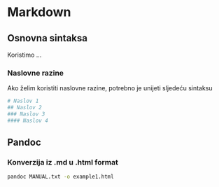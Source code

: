 # Markdown

## Osnovna sintaksa
Koristimo ...

### Naslovne razine
Ako želim koristiti naslovne razine, potrebno je unijeti sljedeću sintaksu
```bash
# Naslov 1
## Naslov 2
### Naslov 3
#### Naslov 4
```

## Pandoc 

### Konverzija iz .md u .html format
```sh
pandoc MANUAL.txt -o example1.html
```
